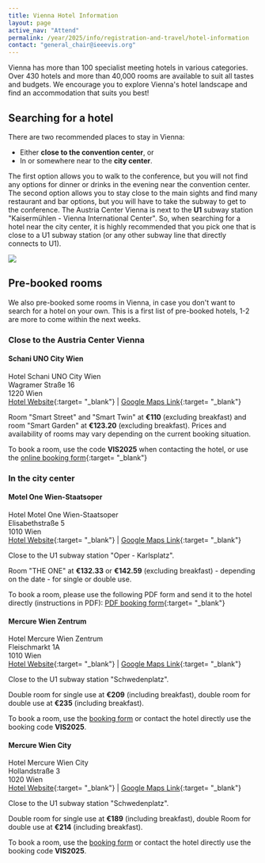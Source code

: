 ```yaml
---
title: Vienna Hotel Information
layout: page
active_nav: "Attend"
permalink: /year/2025/info/registration-and-travel/hotel-information
contact: "general_chair@ieeevis.org"
---
```


Vienna has more than 100 specialist meeting hotels in various categories. Over 430 hotels and more than 40,000 rooms are available to suit all tastes and budgets. We encourage you to explore Vienna's hotel landscape and find an accommodation that suits you best!

## Searching for a hotel

There are two recommended places to stay in Vienna:
* Either **close to the convention center**, or
* In or somewhere near to the **city center**.

The first option allows you to walk to the conference, but you will not find any options for dinner or drinks in the evening near the convention center.
The second option allows you to stay close to the main sights and find many restaurant and bar options, but you will have to take the subway to get to the conference.
The Austria Center Vienna is next to the **U1** subway station "Kaisermühlen - Vienna International Center".
So, when searching for a hotel near the city center, it is highly recommended that you pick one that is close to a U1 subway station (or any other subway line that directly connects to U1).

<p>
  <img src="/year/2025/assets/photos/vienna-locations.jpg" />
</p>


## Pre-booked rooms

We also pre-booked some rooms in Vienna, in case you don't want to search for a hotel on your own.
This is a first list of pre-booked hotels, 1-2 are more to come within the next weeks.


### Close to the Austria Center Vienna

#### Schani UNO City Wien
Hotel Schani UNO City Wien<br />
Wagramer Straße 16<br />
1220 Wien<br />
[Hotel Website](https://www.schanihotels.com/hotels/hotel-schani-uno-city){:target= "_blank"} | [Google Maps Link](https://maps.app.goo.gl/wVQBiCgmrRzKJdFU9){:target= "_blank"}

Room "Smart Street" and "Smart Twin" at **€110** (excluding breakfast) and room "Smart Garden" at **€123.20** (excluding breakfast).
Prices and availability of rooms may vary depending on the current booking situation.

To book a room, use the code **VIS2025** when contacting the hotel, or use the [online booking form](https://my.schanihotels.com/search/offers?PROMO_CODE=VIS2025&ADULTS=1&CHILDREN=&ARRIVAL=2025-11-04&DEPARTURE=2025-11-07&PROPERTY_IDS=VIEUNO){:target= "_blank"}


### In the city center

#### Motel One Wien-Staatsoper
Hotel Motel One Wien-Staatsoper<br />
Elisabethstraße 5<br />
1010 Wien<br />
[Hotel Website](https://www.motel-one.com/de/hotels/wien/hotel-wien-staatsoper){:target= "_blank"} | [Google Maps Link](https://maps.app.goo.gl/iDm9FCG9EB8SiZ789){:target= "_blank"}

Close to the U1 subway station "Oper - Karlsplatz".

Room "THE ONE" at **€132.33** or **€142.59** (excluding breakfast) - depending on the date - for single or double use.

To book a room, please use the following PDF form and send it to the hotel directly (instructions in PDF):
[PDF booking form](/assets/travel/MotelOne_Abrufformular.pdf){:target= "_blank"}

#### Mercure Wien Zentrum
Hotel Mercure Wien Zentrum<br />
Fleischmarkt 1A<br />
1010 Wien<br />
[Hotel Website](https://all.accor.com/hotel/0781/index.en.shtml){:target= "_blank"} | [Google Maps Link](https://maps.app.goo.gl/VgPjJWineBMpaK3WA){:target= "_blank"}

Close to the U1 subway station "Schwedenplatz".

Double room for single use at **€209** (including breakfast), double room for double use at **€235** (including breakfast).

To book a room, use the [booking form](/assets/travel/Mercure-Wien-Zentrum_BookingForm.docx) or contact the hotel directly use the booking code **VIS2025**.

#### Mercure Wien City
Hotel Mercure Wien City<br />
Hollandstraße 3<br />
1020 Wien<br />
[Hotel Website](https://all.accor.com/hotel/1568/index.en.shtml){:target= "_blank"} | [Google Maps Link](https://maps.app.goo.gl/MAhg5FoUzBsLHP677){:target= "_blank"}

Close to the U1 subway station "Schwedenplatz".

Double room for single use at **€189** (including breakfast), double Room for double use at **€214** (including breakfast).

To book a room, use the [booking form](/assets/travel/Mercure-Wien-City_BookingForm.docx) or contact the hotel directly use the booking code **VIS2025**.
